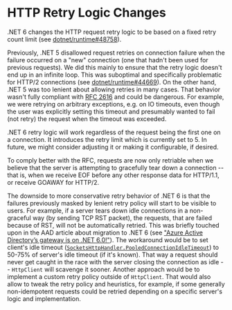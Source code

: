 # HTTP Retry Logic Changes

.NET 6 changes the HTTP request retry logic to be based on a fixed retry count limit (see [dotnet/runtime#48758](https://github.com/dotnet/runtime/pull/48758)).

Previously, .NET 5 disallowed request retries on connection failure when the failure occurred on a "new" connection (one that hadn't been used for previous requests). We did this mainly to ensure that the retry logic doesn't end up in an infinite loop. This was suboptimal and specifically problematic for HTTP/2 connections (see [dotnet/runtime#44669](https://github.com/dotnet/runtime/issues/44669)). On the other hand, .NET 5 was too lenient about allowing retries in many cases. That behavior wasn't fully compliant with [RFC 2616](https://datatracker.ietf.org/doc/html/rfc2616#section-8.1.4) and could be dangerous. For example, we were retrying on arbitrary exceptions, e.g. on IO timeouts, even though the user was explicitly setting this timeout and presumably wanted to fail (not retry) the request when the timeout was exceeded.

.NET 6 retry logic will work regardless of the request being the first one on a connection. It introduces the retry limit which is currently set to 5. In future, we might consider adjusting it or making it configurable, if desired.

To comply better with the RFC, requests are now only retriable when we believe that the server is attempting to gracefully tear down a connection -- that is, when we receive EOF before any other response data for HTTP/1.1, or receive GOAWAY for HTTP/2.

The downside to more conservative retry behavior of .NET 6 is that the failures previously masked by lenient retry policy will start to be visible to users. For example, if a server tears down idle connections in a non-graceful way (by sending TCP RST packet), the requests, that are failed because of RST, will not be automatically retried. This was briefly touched upon in the AAD article about migration to .NET 6 (see ["Azure Active Directory’s gateway is on .NET 6.0!"](https://devblogs.microsoft.com/dotnet/azure-active-directorys-gateway-is-on-net-6-0/#learnings)). The workaround would be to set client's idle timeout ([`SocketsHttpHandler.PooledConnectionIdleTimeout`](https://docs.microsoft.com/en-us/dotnet/api/system.net.http.socketshttphandler.pooledconnectionidletimeout?view=net-6.0)) to 50-75% of server's idle timeout (if it's known). That way a request should never get caught in the race with the server closing the connection as idle -- `HttpClient` will scavenge it sooner. Another approach would be to implement a custom retry policy outside of  `HttpClient`. That would also allow to tweak the retry policy and heuristics, for example, if some generally non-idempotent requests could be retried depending on a specific server's logic and implementation.